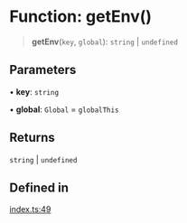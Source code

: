 # Function: getEnv()

> **getEnv**(`key`, `global`): `string` \| `undefined`

## Parameters

• **key**: `string`

• **global**: `Global` = `globalThis`

## Returns

`string` \| `undefined`

## Defined in

[index.ts:49](https://github.com/andreisergiu98/baeta/blob/277f62f15bfdecc05d507a84e60b62e5bc08a747/packages/util-env/index.ts#L49)
